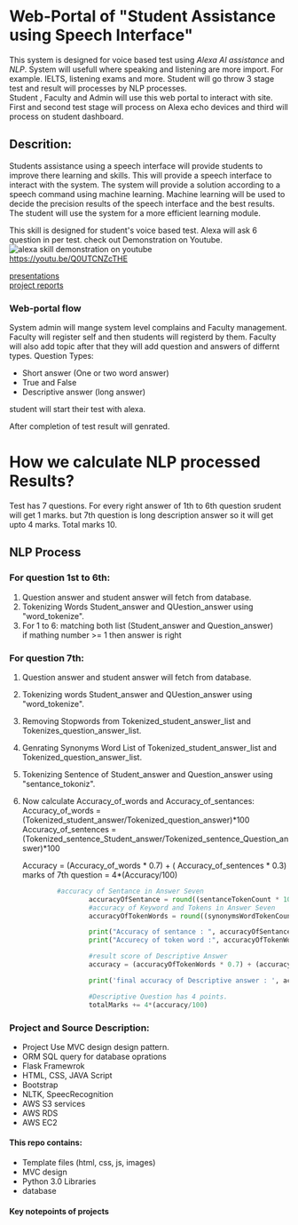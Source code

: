 # Web-Portal of "Student Assistance using Speech Interface"
This system is designed for voice based test using *Alexa AI assistance* and *NLP*. 
System will usefull where speaking and listening are more import. For example. IELTS, listening exams and more.
Student will go throw 3 stage test and result will processes by NLP processes.  
Student , Faculty and Admin will use this web portal to interact with site.
First and second test stage will process on Alexa echo devices and third will process on student dashboard.

 
## Descrition:
Students assistance using a speech interface will provide students to improve there learning and
skills. This will provide a speech interface to interact with the system. The system will provide a
solution according to a speech command using machine learning. Machine learning will be used
to decide the precision results of the speech interface and the best results. The student will use the
system for a more efficient learning module.  

This skill is designed for student's voice based test. Alexa will ask 6 question in per test.
check out Demonstration on Youtube.  
![alexa skill demonstration on youtube](https://img.icons8.com/fluent/48/000000/youtube-play.png "youtube icon")  
	https://youtu.be/Q0UTCNZcTHE

[presentations](https://www.canva.com/design/DAD_KTRP7Fw/szyRMaKyA7lbDRu_SEJGOg/view?utm_content=DAD_KTRP7Fw&utm_campaign=designshare&utm_medium=link&utm_source=sharebutton#1)   
[project reports](https://drive.google.com/file/d/1yiReZr662NAvYngymQ3fpPoVfVjkgOcq/view?usp=sharing)


### Web-portal flow
System admin will mange system level complains and Faculty management.
Faculty will register self and then students will registerd by them. Faculty will also add topic after that they will add question and answers of differnt types.
Question Types: 
* Short answer (One or two word answer)
* True and False
* Descriptive answer (long answer)

student will start their test with alexa. 

After completion of test result will genrated.  




# How we calculate NLP processed Results?
Test has 7 questions. For every right answer of 1th to 6th question srudent will get 1 marks. but 7th question is long description answer so it will get upto 4 marks. 
Total marks 10.
## NLP Process
### For question 1st to 6th:
1. Question answer and student answer will fetch from database.
2. Tokenizing Words Student_answer and QUestion_answer using "word_tokenize".
3. For 1 to 6: matching both list (Student_answer and Question_answer)  
	if mathing number >= 1 then answer is right

### For question 7th:
1. Question answer and student answer will fetch from database.  
2. Tokenizing words Student_answer and QUestion_answer using "word_tokenize".  
3. Removing Stopwords from Tokenized_student_answer_list and Tokenizes_question_answer_list.
4. Genrating Synonyms Word List of Tokenized_student_answer_list and Tokenized_question_answer_list.
5. Tokenizing Sentence of Student_answer and Question_answer using "sentance_tokoniz". 
6. Now calculate Accuracy_of_words and Accuracy_of_sentances:  
	Accuracy_of_words = (Tokenized_student_answer/Tokenized_question_answer)*100  
	Accuracy_of_sentences = (Tokenized_sentence_Student_answer/Tokenized_sentence_Question_answer)*100
	
	Accuracy = (Accuracy_of_words * 0.7) + ( Accuracy_of_sentences * 0.3)
	marks of 7th question = 4*(Accuracy/100)


```python
		    #accuracy of Sentance in Answer Seven
                    accuracyOfSentance = round((sentanceTokenCount * 100) / len(lemmatizedSentance_keyword))
                    #accuracy of Keyword and Tokens in Answer Seven
                    accuracyOfTokenWords = round((synonymsWordTokenCount * 100)/ len(synonyms_keyword_text[6]))

                    print("Accuracy of sentance : ", accuracyOfSentance)
                    print("Accurecy of token word :", accuracyOfTokenWords)

                    #result score of Descriptive Answer
                    accuracy = (accuracyOfTokenWords * 0.7) + (accuracyOfSentance * 0.3)

                    print('final accuracy of Descriptive answer : ', accuracy)

                    #Descriptive Question has 4 points.
                    totalMarks += 4*(accuracy/100)  
```


	
 

### Project and Source Description:
* Project Use MVC design design pattern.
* ORM SQL query for database oprations
* Flask Framewrok
* HTML, CSS, JAVA Script
* Bootstrap
* NLTK, SpeecRecognition 
* AWS S3 services
* AWS RDS
* AWS EC2

 





#### This repo contains:
* Template files (html, css, js, images)
* MVC design 
* Python 3.0 Libraries
* database 

#### Key notepoints of projects

